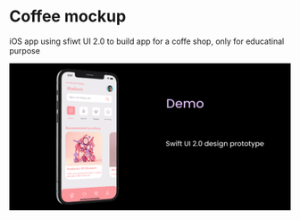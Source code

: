 # Coffee mockup


iOS app using sfiwt UI 2.0 to build app for a coffe shop, only for educatinal purpose

![](https://raw.githubusercontent.com/njacob1001/ios-coffee-mockup/main/screensshots/previewed.png)


